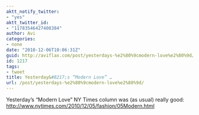 ```yaml
---
aktt_notify_twitter:
- "yes"
aktt_twitter_id:
- "11783546427408384"
author: Avi
categories:
- none
date: "2010-12-06T10:06:31Z"
guid: http://aviflax.com/post/yesterdays-%e2%80%9cmodern-love%e2%80%9d/
id: 1217
tags:
- tweet
title: Yesterday&#8217;s “Modern Love” …
url: /post/yesterdays-%e2%80%9cmodern-love%e2%80%9d/
---
```

Yesterday&#8217;s “Modern Love” NY Times column was (as usual) really good: <a href="http://www.nytimes.com/2010/12/05/fashion/05Modern.html" rel="nofollow">http://www.nytimes.com/2010/12/05/fashion/05Modern.html</a>